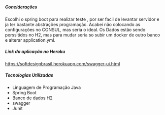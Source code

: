 ##### Conciderações

Escolhi o spring boot para realizar teste , por ser facil de levantar servidor e ja ter bastante abstrações programação. 
Acabei não colocando as configurações no CONSUL, mas seria o ideal. Os Dados estão sendo perssitidos no H2, mas para mudar
seria so  subir um docker de outro banco e alterar application.yml.

##### Link da aplicação no Heroku

https://softdesignbrasil.herokuapp.com/swagger-ui.html


##### Tecnologias Utilizadas
- Linguagem de Programação Java
- Spring Boot
- Banco de dados H2
- swagger
- Junit
